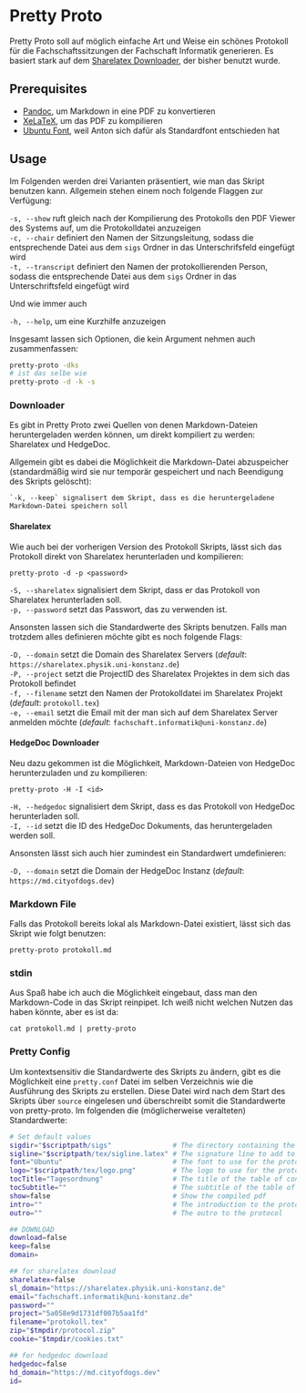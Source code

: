 # Pretty Proto
Pretty Proto soll auf möglich einfache Art und Weise ein schönes Protokoll für die Fachschaftssitzungen der Fachschaft Informatik generieren. Es basiert stark auf dem [Sharelatex Downloader](https://gitlab.inf.uni-konstanz.de/dominik.fidas/sharelatex-downloader), der bisher benutzt wurde.

## Prerequisites
- [Pandoc](https://pandoc.org/), um Markdown in eine PDF zu konvertieren
- [XeLaTeX](https://www.overleaf.com/learn/latex/XeLaTeX), um das PDF zu kompilieren
- [Ubuntu Font](https://design.ubuntu.com/font/), weil Anton sich dafür als Standardfont entschieden hat

## Usage
Im Folgenden werden drei Varianten präsentiert, wie man das Skript benutzen kann. Allgemein stehen einem noch folgende Flaggen zur Verfügung:

`-s, --show` ruft gleich nach der Kompilierung des Protokolls den PDF Viewer des Systems auf, um die Protokolldatei anzuzeigen  
`-c, --chair` definiert den Namen der Sitzungsleitung, sodass die entsprechende Datei aus dem `sigs` Ordner in das Unterschrifsfeld eingefügt wird  
`-t, --transcript` definiert den Namen der protokollierenden Person, sodass die entsprechende Datei aus dem `sigs` Ordner in das Unterschriftsfeld eingefügt wird

Und wie immer auch

`-h, --help`, um eine Kurzhilfe anzuzeigen

Insgesamt lassen sich Optionen, die kein Argument nehmen auch zusammenfassen:
```sh
pretty-proto -dks
# ist das selbe wie
pretty-proto -d -k -s
```

### Downloader
Es gibt in Pretty Proto zwei Quellen von denen Markdown-Dateien heruntergeladen werden können, um direkt kompiliert zu werden: Sharelatex und HedgeDoc.

Allgemein gibt es dabei die Möglichkeit die Markdown-Datei abzuspeicher (standardmäßig wird sie nur temporär gespeichert und nach Beendigung des Skripts gelöscht):

    `-k, --keep` signalisert dem Skript, dass es die heruntergeladene Markdown-Datei speichern soll  

#### Sharelatex
Wie auch bei der vorherigen Version des Protokoll Skripts, lässt sich das Protokoll direkt von Sharelatex herunterladen und kompilieren:

```pretty-proto -d -p <password>```

`-S, --sharelatex` signalisiert dem Skript, dass er das Protokoll von Sharelatex herunterladen soll.  
`-p, --password` setzt das Passwort, das zu verwenden ist.  

Ansonsten lassen sich die Standardwerte des Skripts benutzen. Falls man trotzdem alles definieren möchte gibt es noch folgende Flags:

`-D, --domain` setzt die Domain des Sharelatex Servers (*default*: `https://sharelatex.physik.uni-konstanz.de`)  
`-P, --project` setzt die ProjectID des Sharelatex Projektes in dem sich das Protokoll befindet  
`-f, --filename` setzt den Namen der Protokolldatei im Sharelatex Projekt (*default*: `protokoll.tex`)  
`-e, --email` setzt die Email mit der man sich auf dem Sharelatex Server anmelden möchte (*default*: `fachschaft.informatik@uni-konstanz.de`)  

#### HedgeDoc Downloader
Neu dazu gekommen ist die Möglichkeit, Markdown-Dateien von HedgeDoc herunterzuladen und zu kompilieren:

```pretty-proto -H -I <id>```

`-H, --hedgedoc` signalisiert dem Skript, dass es das Protokoll von HedgeDoc herunterladen soll.  
`-I, --id` setzt die ID des HedgeDoc Dokuments, das heruntergeladen werden soll.

Ansonsten lässt sich auch hier zumindest ein Standardwert umdefinieren:

`-D, --domain` setzt die Domain der HedgeDoc Instanz (*default*: `https://md.cityofdogs.dev`)

### Markdown File
Falls das Protokoll bereits lokal als Markdown-Datei existiert, lässt sich das Skript wie folgt benutzen:

```pretty-proto protokoll.md```

### stdin
Aus Spaß habe ich auch die Möglichkeit eingebaut, dass man den Markdown-Code in das Skript reinpipet. Ich weiß nicht welchen Nutzen das haben könnte, aber es ist da:

```cat protokoll.md | pretty-proto```

### Pretty Config
Um kontextsensitiv die Standardwerte des Skripts zu ändern, gibt es die Möglichkeit eine `pretty.conf` Datei im selben Verzeichnis wie die Ausführung des Skripts zu erstellen. Diese Datei wird nach dem Start des Skripts über `source` eingelesen und überschreibt somit die Standardwerte von pretty-proto. Im folgenden die (möglicherweise veralteten) Standardwerte:
```sh
# Set default values
sigdir="$scriptpath/sigs"               # The directory containing the signatures
sigline="$scriptpath/tex/sigline.latex" # The signature line to add to the protocol
font="Ubuntu"                           # The font to use for the protocol
logo="$scriptpath/tex/logo.png"         # The logo to use for the protocol
tocTitle="Tagesordnung"                 # The title of the table of contents
tocSubtitle=""                          # The subtitle of the table of contents
show=false                              # Show the compiled pdf
intro=""                                # The introduction to the protocol
outro=""                                # The outro to the protocol

## DOWNLOAD
download=false
keep=false
domain=

## for sharelatex download
sharelatex=false
sl_domain="https://sharelatex.physik.uni-konstanz.de"
email="fachschaft.informatik@uni-konstanz.de"
password=""
project="5a058e9d1731df007b5aa1fd"
filename="protokoll.tex"
zip="$tmpdir/protocol.zip"
cookie="$tmpdir/cookies.txt"

## for hedgedoc download
hedgedoc=false
hd_domain="https://md.cityofdogs.dev"
id=
```
